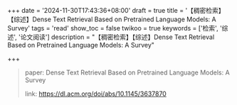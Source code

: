 +++
date = '2024-11-30T17:43:36+08:00'
draft = true
title = '【稠密检索】【综述】Dense Text Retrieval Based on Pretrained Language Models: A Survey'
tags = 'read'
show_toc = false
twikoo = true
keywords = ['检索', '综述', '论文阅读']
description = "【稠密检索】【综述】Dense Text Retrieval Based on Pretrained Language Models: A Survey"

+++

> paper: Dense Text Retrieval Based on Pretrained Language Models: A Survey
>
> link: https://dl.acm.org/doi/abs/10.1145/3637870

